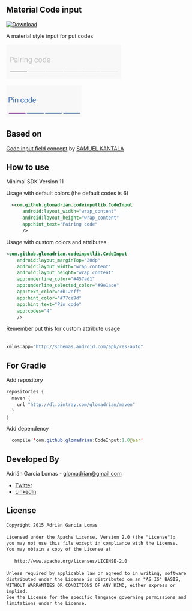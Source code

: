 Material Code input
-----------------
[![Download](https://api.bintray.com/packages/glomadrian/maven/MaterialCodeInput/images/download.svg) ](https://bintray.com/glomadrian/maven/MaterialCodeInput/_latestVersion)

A material style input for put codes

![Demo Screenshot][1]

![Demo Screenshot][2]


Based on
----------

[Code input field concept](http://www.materialup.com/posts/code-input-field-concept) by [SAMUEL KANTALA](http://www.materialup.com/ontidop)


How to use
----------

Minimal SDK Version 11

Usage with default colors (the default codes is 6)

```xml
  <com.github.glomadrian.codeinputlib.CodeInput
      android:layout_width="wrap_content"
      android:layout_height="wrap_content"
      app:hint_text="Pairing code"
      />
```

Usage with custom colors and attributes

```xml
<com.github.glomadrian.codeinputlib.CodeInput
    android:layout_marginTop="20dp"
    android:layout_width="wrap_content"
    android:layout_height="wrap_content"
    app:underline_color="#457ad1"
    app:underline_selected_color="#9e1ace"
    app:text_color="#b12eff"
    app:hint_color="#77ce9d"
    app:hint_text="Pin code"
    app:codes="4"
    />
```

Remember put this for custom attribute usage

```java

xmlns:app="http://schemas.android.com/apk/res-auto"

```


For Gradle
---------------------

Add repository

```java
repositories {
  maven {
    url "http://dl.bintray.com/glomadrian/maven"
  }
}
```
Add dependency
```java
  compile 'com.github.glomadrian:CodeInput:1.0@aar'
```


Developed By
------------
Adrián García Lomas - <glomadrian@gmail.com>
* [Twitter](https://twitter.com/glomadrian)
* [LinkedIn](https://es.linkedin.com/in/glomadrian )

License
-------

    Copyright 2015 Adrián García Lomas

    Licensed under the Apache License, Version 2.0 (the "License");
    you may not use this file except in compliance with the License.
    You may obtain a copy of the License at

       http://www.apache.org/licenses/LICENSE-2.0

    Unless required by applicable law or agreed to in writing, software
    distributed under the License is distributed on an "AS IS" BASIS,
    WITHOUT WARRANTIES OR CONDITIONS OF ANY KIND, either express or implied.
    See the License for the specific language governing permissions and
    limitations under the License.

[1]: ./art/codeInput1.gif
[2]: ./art/codeInput2.gif
